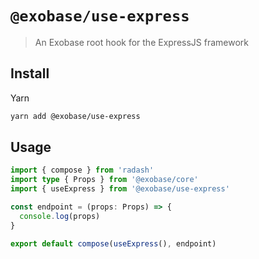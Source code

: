 # `@exobase/use-express`

> An Exobase root hook for the ExpressJS framework

## Install

Yarn

```sh
yarn add @exobase/use-express
```

## Usage

```ts
import { compose } from 'radash'
import type { Props } from '@exobase/core'
import { useExpress } from '@exobase/use-express'

const endpoint = (props: Props) => {
  console.log(props)
}

export default compose(useExpress(), endpoint)
```
